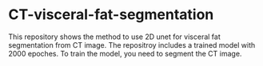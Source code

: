# CT-visceral-fat-segmentation
This repository shows the method to use 2D unet for visceral fat segmentation from CT image.
The repositroy includes a trained model with 2000 epoches. 
To train the model, you need to segment the CT image. 
